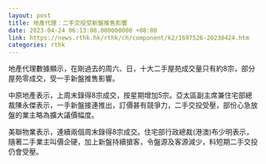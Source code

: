 ```yaml
---
layout: post
title: 地產代理：二手交投受新盤推售影響
date: 2023-04-24 06:13:08.000000000 +08:00
link: https://news.rthk.hk/rthk/ch/component/k2/1697526-20230424.htm
categories: rthk
---
```


地產代理數據顯示，在剛過去的周六、日，十大二手屋苑成交量只有約8宗，部分屋苑零成交，受一手新盤推售影響。

中原地產表示，上周末錄得8宗成交，按星期增加5宗。亞太區副主席兼住宅部總裁陳永傑表示，一手新盤接連推出，訂價甚有競爭力，二手交投受壓，部份心急放盤的業主略為擴大議價幅度。

美聯物業表示，連續兩個周末錄得8宗成交。住宅部行政總裁(港澳)布少明表示，隨著二手業主叫價企硬，加上新盤持續搶客，令盤源及客源減少，料短期二手交投仍會受壓。
